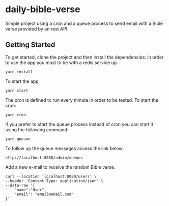 # daily-bible-verse
Simple project using a cron and a queue process to send email with a Bible verse provided by an rest API.

## Getting Started

To get started, clone the project and then install the dependencies:
In order to use the app you must to be with a redis service up.

```
yarn install
```

To start the app

```
yarn start
```

The cron is defined to run every minute in order to be tested.
To start the cron:

```
yarn cron
```

If you prefer to start the queue process instead of cron you can start it using the following command:

```
yarn queuue
```

To follow up the queue messages access the link below:

```
http://localhost:8080/admin/queues
```

Add a new e-mail to receive the random Bible verse.

```
curl --location 'localhost:8080/users' \
--header 'Content-Type: application/json' \
--data-raw '{
    "name":"User",
    "email": "email@email.com"
}'
```